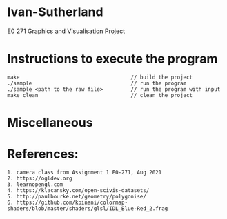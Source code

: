 # Ivan-Sutherland
E0 271 Graphics and Visualisation Project

# Instructions to execute the program
    make                                    // build the project
    ./sample                                // run the program
    ./sample <path to the raw file>         // run the program with input
    make clean                              // clean the project

# Miscellaneous

# References:
    1. camera class from Assignment 1 E0-271, Aug 2021
    2. https://ogldev.org
    3. learnopengl.com
    4. https://klacansky.com/open-scivis-datasets/
    5. http://paulbourke.net/geometry/polygonise/
    6. https://github.com/kbinani/colormap-shaders/blob/master/shaders/glsl/IDL_Blue-Red_2.frag
